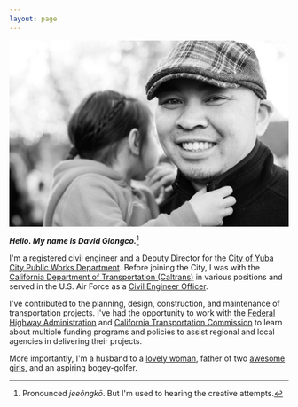 ```yaml
---
layout: page
---
```

<img style="margin:0px auto;display:block" src="/images/dg.jpg">

***Hello. My name is David Giongco.***[^1]

I'm a registered civil engineer and a Deputy Director for the [City of Yuba City Public Works Department](1). Before joining the City, I was with the [California Department of Transportation (Caltrans)][2] in various positions and served in the U.S. Air Force as a [Civil Engineer Officer][3].

I've contributed to the planning, design, construction, and maintenance of transportation projects. I've had the opportunity to work with the [Federal Highway Administration][4] and [California Transportation Commission][5] to learn about multiple funding programs and policies to assist regional and local agencies in delivering their projects.

More importantly, I'm a husband to a [lovely woman][6], father of two [awesome girls][7], and an aspiring bogey-golfer.


[1]: https://www.yubacity.net/city_hall/departments/public_works
[2]: https://www.dot.ca.gov
[3]: https://usmilitary.about.com/library/milinfo/afoffjobs/bl32ex.htm
[4]: https://www.fhwa.dot.gov
[5]: https://catc.ca.gov
[6]: https://chantelgiongco.com
[7]: https://alexandragiongco.com

[^1]: Pronounced *jeeôngkō*. But I'm used to hearing the creative attempts.
